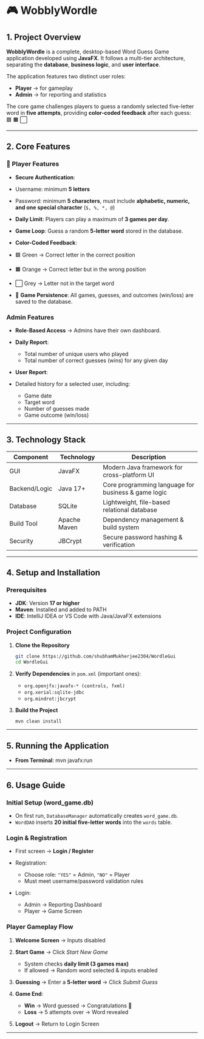 # 🎮 WobblyWordle

## 1. Project Overview

**WobblyWordle** is a complete, desktop-based Word Guess Game application developed using **JavaFX**.
It follows a multi-tier architecture, separating the **database**, **business logic**, and **user interface**.

The application features two distinct user roles:

* **Player** → for gameplay
* **Admin** → for reporting and statistics

The core game challenges players to guess a randomly selected five-letter word in **five attempts**, providing **color-coded feedback** after each guess: 🟩 🟧 ⬜

---

## 2. Core Features

### 👤 Player Features

*  **Secure Authentication**:

  * Username: minimum **5 letters**
  * Password: minimum **5 characters**, must include **alphabetic, numeric, and one special character** (`$, %, *, @`)
*  **Daily Limit**: Players can play a maximum of **3 games per day**.
*  **Game Loop**: Guess a random **5-letter word** stored in the database.
*  **Color-Coded Feedback**:

  * 🟩 Green → Correct letter in the correct position
  * 🟧 Orange → Correct letter but in the wrong position
  * ⬜ Grey → Letter not in the target word
* 💾 **Game Persistence**: All games, guesses, and outcomes (win/loss) are saved to the database.

###  Admin Features

*  **Role-Based Access** → Admins have their own dashboard.
* **Daily Report**:

  * Total number of unique users who played
  * Total number of correct guesses (wins) for any given day
*  **User Report**:

  * Detailed history for a selected user, including:

    * Game date
    * Target word
    * Number of guesses made
    * Game outcome (win/loss)

---

## 3. Technology Stack

| **Component** | **Technology** | **Description**                                     |
| ------------- | -------------- | --------------------------------------------------- |
| GUI           | JavaFX         | Modern Java framework for cross-platform UI         |
| Backend/Logic | Java 17+       | Core programming language for business & game logic |
| Database      | SQLite         | Lightweight, file-based relational database         |
| Build Tool    | Apache Maven   | Dependency management & build system                |
| Security      | JBCrypt        | Secure password hashing & verification              |

---

## 4. Setup and Installation

###  Prerequisites

*  **JDK**: Version **17 or higher**
*  **Maven**: Installed and added to PATH
*  **IDE**: IntelliJ IDEA or VS Code with Java/JavaFX extensions

###  Project Configuration

1. **Clone the Repository**

   ```bash
   git clone https://github.com/shubhamMukherjee2304/WordleGui
   cd WordleGui
   ```

2. **Verify Dependencies** in `pom.xml` (important ones):

   * `org.openjfx:javafx-* (controls, fxml)`
   * `org.xerial:sqlite-jdbc`
   * `org.mindrot:jbcrypt`

3. **Build the Project**

   ```bash
   mvn clean install
   
   ```

---

## 5. Running the Application

*  **From Terminal**: mvn javafx:run

---

## 6. Usage Guide

###  Initial Setup (word_game.db)

* On first run, `DatabaseManager` automatically creates `word_game.db`.
* `WordDAO` inserts **20 initial five-letter words** into the `words` table.

###  Login & Registration

* First screen → **Login / Register**
* Registration:

  * Choose role: `"YES"` = Admin, `"NO"` = Player
  * Must meet username/password validation rules
* Login:

  * Admin → Reporting Dashboard
  * Player → Game Screen

###  Player Gameplay Flow

1. **Welcome Screen** → Inputs disabled
2. **Start Game** → Click *Start New Game*

   * System checks **daily limit (3 games max)**
   * If allowed → Random word selected & inputs enabled
3. **Guessing** → Enter a **5-letter word** → Click *Submit Guess*
4. **Game End**:

   *  **Win** → Word guessed → Congratulations 🎉
   *  **Loss** → 5 attempts over → Word revealed
5. **Logout** → Return to Login Screen

---
